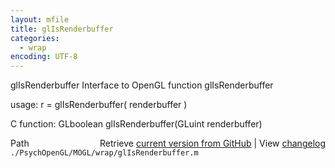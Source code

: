 ```yaml
---
layout: mfile
title: glIsRenderbuffer
categories:
  - wrap
encoding: UTF-8
---
```


glIsRenderbuffer  Interface to OpenGL function glIsRenderbuffer  

usage:  r = glIsRenderbuffer( renderbuffer )  

C function:  GLboolean glIsRenderbuffer(GLuint renderbuffer)  


<div class="code_header" style="text-align:right;">
  <span style="float:left;">Path&nbsp;&nbsp;</span> <span class="counter">Retrieve <a href=
  "https://raw.github.com/Psychtoolbox-3/Psychtoolbox-3/beta/./PsychOpenGL/MOGL/wrap/glIsRenderbuffer.m">current version from GitHub</a> | View <a href=
  "https://github.com/Psychtoolbox-3/Psychtoolbox-3/commits/beta/./PsychOpenGL/MOGL/wrap/glIsRenderbuffer.m">changelog</a></span>
</div>
<div class="code">
  <code>./PsychOpenGL/MOGL/wrap/glIsRenderbuffer.m</code>
</div>
